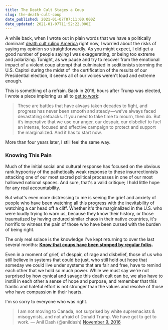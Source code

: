 ```yaml
---
title: The Death Cult Stages a Coup
slug: the-death-cult-coup
date_published: 2021-01-07T07:11:00.000Z
date_updated: 2021-01-07T11:52:22.000Z
---
```


A while back, when I wrote out in plain words that we have a politically dominant [death cult ruling America](__GHOST_URL__/2020/07/11/the-american-death-cult/) right now, I worried about the risks of saying my opinion so straightforwardly. As you might expect, I did get a good number of people saying I was exaggerating, or being too extreme and polarizing. Tonight, as we pause and try to recover from the emotional impact of a violent coup attempt that culminated in seditionists storming the U.S. Capitol during the midst of  the certification of the results of our Presidential election, it seems all of our voices weren't loud and extreme enough.

This is something of a refrain. Back in 2016, hours after Trump was elected, I wrote a piece imploring us all to [get to work](__GHOST_URL__/2016/11/09/forget_why_its_time_to_get_to_work/): 

> These are battles that have always taken decades to fight, and progress has never been smooth and steady — we’ve always faced devastating setbacks. If you need to take time to mourn, then do. But it’s imperative that we use our anger, our despair, our disbelief to fuel an intense, focused and effective campaign to protect and support the marginalized. 
> And it has to start now.

More than four years later, I still feel the same way.

### Knowing This Pain

Much of the initial social and cultural response has focused on the obvious rank hypocrisy of the pathetically weak response to these insurrectionists attacking one of our most sacred political processes in one of our most hallowed national spaces. And sure, that's a valid critique; I hold little hope for any real accountability.

But what's even more distressing to me is seeing the grief and anxiety of people who have been watching all this progress with the inevitability of watching a car head off a cliff. Whether it's the marginalized in the U.S. who were loudly trying to warn us, because they know their history, or those traumatized by having endured similar chaos in their native countries, it's horrific to witness the pain of those who have been cursed with the burden of being right.

The only real solace is the knowledge I've kept returning to over the last several months: **[Know that coups have been stopped by regular folks](https://wagingnonviolence.org/2020/09/10-things-you-need-to-know-to-stop-a-coup/).**

Even in a moment of grief, of despair, of rage and disbelief, those of us who still believe in systems that could be just, who still hold out hope that someday we could live under systems that are fair and free, have to remind each other that we hold so much power. While we must say we're not surprised by how cynical and savage this death cult can be, we also have to instill in each other a sense of hope and purpose, and remember that this frantic and hateful effort is not stronger than the values and resolve of those who have compassion in their hearts.

I'm so sorry to everyone who was right.

> I am not moving to Canada, not surprised by white supremacists & misogynists, and not afraid of Donald Trump. We have got to get to work.
> &mdash; Anil Dash (@anildash) [November 9, 2016](https://twitter.com/anildash/status/796210779569737730?ref_src=twsrc%5Etfw)
